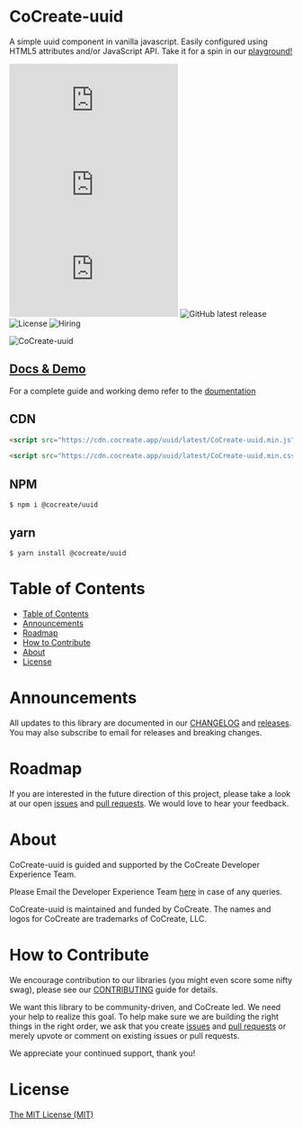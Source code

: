 # CoCreate-uuid

A simple uuid component in vanilla javascript. Easily configured using HTML5 attributes and/or JavaScript API. Take it for a spin in our [playground!](https://cocreate.app/docs/uuid)

![minified](https://img.badgesize.io/https://cdn.cocreate.app/uuid/latest/CoCreate-uuid.min.js?style=flat-square&label=minified&color=orange)
![gzip](https://img.badgesize.io/https://cdn.cocreate.app/uuid/latest/CoCreate-uuid.min.js?compression=gzip&style=flat-square&label=gzip&color=yellow)
![brotli](https://img.badgesize.io/https://cdn.cocreate.app/uuid/latest/CoCreate-uuid.min.js?compression=brotli&style=flat-square&label=brotli)
![GitHub latest release](https://img.shields.io/github/v/release/CoCreate-app/CoCreate-uuid?style=flat-square)
![License](https://img.shields.io/github/license/CoCreate-app/CoCreate-uuid?style=flat-square)
![Hiring](https://img.shields.io/static/v1?style=flat-square&label=&message=Hiring&color=blueviolet)

![CoCreate-uuid](https://cdn.cocreate.app/docs/CoCreate-uuid.gif)

## [Docs & Demo](https://cocreate.app/docs/uuid)

For a complete guide and working demo refer to the [doumentation](https://cocreate.app/docs/uuid)

## CDN

```html
<script src="https://cdn.cocreate.app/uuid/latest/CoCreate-uuid.min.js"></script>
```

```html
<script src="https://cdn.cocreate.app/uuid/latest/CoCreate-uuid.min.css"></script>
```

## NPM

```shell
$ npm i @cocreate/uuid
```

## yarn

```shell
$ yarn install @cocreate/uuid
```

# Table of Contents

- [Table of Contents](#table-of-contents)
- [Announcements](#announcements)
- [Roadmap](#roadmap)
- [How to Contribute](#how-to-contribute)
- [About](#about)
- [License](#license)

<a name="announcements"></a>

# Announcements

All updates to this library are documented in our [CHANGELOG](https://github.com/CoCreate-app/CoCreate-uuid/blob/master/CHANGELOG.md) and [releases](https://github.com/CoCreate-app/CoCreate-uuid/releases). You may also subscribe to email for releases and breaking changes.

<a name="roadmap"></a>

# Roadmap

If you are interested in the future direction of this project, please take a look at our open [issues](https://github.com/CoCreate-app/CoCreate-uuid/issues) and [pull requests](https://github.com/CoCreate-app/CoCreate-uuid/pulls). We would love to hear your feedback.

<a name="about"></a>

# About

CoCreate-uuid is guided and supported by the CoCreate Developer Experience Team.

Please Email the Developer Experience Team [here](mailto:develop@cocreate.app) in case of any queries.

CoCreate-uuid is maintained and funded by CoCreate. The names and logos for CoCreate are trademarks of CoCreate, LLC.

<a name="contribute"></a>

# How to Contribute

We encourage contribution to our libraries (you might even score some nifty swag), please see our [CONTRIBUTING](https://github.com/CoCreate-app/CoCreate-uuid/blob/master/CONTRIBUTING.md) guide for details.

We want this library to be community-driven, and CoCreate led. We need your help to realize this goal. To help make sure we are building the right things in the right order, we ask that you create [issues](https://github.com/CoCreate-app/CoCreate-uuid/issues) and [pull requests](https://github.com/CoCreate-app/CoCreate-uuid/pulls) or merely upvote or comment on existing issues or pull requests.

We appreciate your continued support, thank you!


<a name="license"></a>
# License

[The MIT License (MIT)](https://github.com/CoCreate-app/CoCreate-uuid/blob/master/LICENSE)
